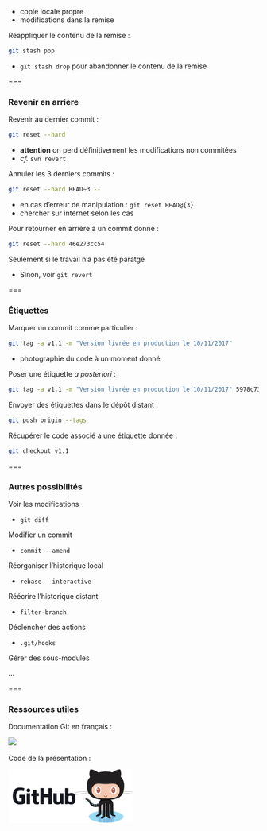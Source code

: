 ﻿<!-- .slide: class="slide" -->
 - copie locale propre
 - modifications dans la remise

Réappliquer le contenu de la remise :
```bash
git stash pop
```
 - `git stash drop` pour abandonner le contenu de la remise


===


<!-- .slide: class="slide" -->
### Revenir en arrière

Revenir au dernier commit :
```bash
git reset --hard
```
 - __attention__ on perd définitivement les modifications non commitées
 - *cf.* `svn revert`

Annuler les 3 derniers commits :
```bash
git reset --hard HEAD~3 --
```
 - en cas d’erreur de manipulation : `git reset HEAD@{3}`
  - chercher sur internet selon les cas

Pour retourner en arrière à un commit donné :
```bash
git reset --hard 46e273cc54
```

Seulement si le travail n’a pas été paratgé
 - Sinon, voir `git revert`

===


<!-- .slide: class="slide" -->
### Étiquettes

Marquer un commit comme particulier :
```bash
git tag -a v1.1 -m "Version livrée en production le 10/11/2017"
```
 - photographie du code à un moment donné

Poser une étiquette *a posteriori* :
```bash
git tag -a v1.1 -m "Version livrée en production le 10/11/2017" 5978c73
```

Envoyer des étiquettes dans le dépôt distant :
```bash
git push origin --tags
```

Récupérer le code associé à une étiquette donnée :
```bash
git checkout v1.1
```


===


<!-- .slide: class="slide" -->
### Autres possibilités

Voir les modifications
 - `git diff`

Modifier un commit
 - `commit --amend`

Réorganiser l’historique local
 - `rebase --interactive`

Réécrire l’historique distant
 - `filter-branch`
 
Déclencher des actions
 - `.git/hooks`

Gérer des sous-modules 

…


===


<!-- .slide: class="slide" -->
### Ressources utiles


Documentation Git en français :

<div class="center">
	<a href="https://git-scm.com/book/fr/v2" target="_blank"><img src="images/documentation.png" style="width: 300px" /></a>
</div>

Code de la présentation :

<div class="center">
	<a href="https://github.com/romain-warnan/git-au-quotidien" target="_blank"><img src="images/github.png" /></a>
</div>
